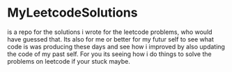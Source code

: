 # MyLeetcodeSolutions 
is a repo for the solutions i wrote for the leetcode problems, who would have guessed that. 
Its also for me or better for my futur self to see what code is was producing these days
and see how i improved by also updating the code of my past self. 
For you its seeing how i do things to solve the problems on leetcode if your stuck maybe.
